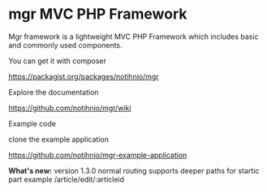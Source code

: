 mgr MVC PHP Framework
===
Mgr framework is a lightweight MVC PHP Framework which includes basic and commonly used components.


You can get it with composer  

https://packagist.org/packages/notihnio/mgr




Explore the documentation

https://github.com/notihnio/mgr/wiki



Example code

clone the example application

https://github.com/notihnio/mgr-example-application





<b>What's new:</b> version 1.3.0 normal routing supports deeper paths for startic part example /article/edit/:articleid
